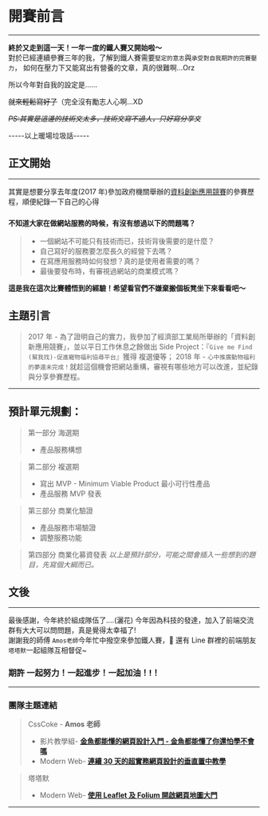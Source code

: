 # 開賽前言

---

**終於又走到這一天！一年一度的鐵人賽又開始啦～**<br  />
對於已經連續參賽三年的我，了解到鐵人賽需要`堅定的意志`與`承受對自我期許的完賽壓力`，
如何在壓力下又能寫出有營養的文章，真的很難啊...Orz

所以今年對自我的設定是......

~~就來輕鬆寫好了~~（完全沒有勵志人心啊...XD

~~_PS:其實是這邊的技術文太多，技術文寫不過人，只好寫分享文_~~

-----以上暖場垃圾話-----

## 正文開始

---

其實是想要分享去年度(2017 年)參加政府機關舉辦的[資料創新應用競賽](https://opendata-contest.tca.org.tw/purpose.aspx)的參賽歷程，順便紀錄一下自己的心得

### `不知道大家在做網站服務的時候，有沒有想過以下的問題嗎？`

> - 一個網站不可能只有技術而已，技術背後需要的是什麼？<br />
> - 自己寫好的服務要怎麼長久的經營下去嗎？<br/>
> - 在寫應用服務時如何發想？真的是使用者需要的嗎？<br/>
> - 最後要發布時，有審視過網站的商業模式嗎？<br/>

**這是我在這次比賽體悟到的經驗！希望看官們不嫌棄搬個板凳坐下來看看吧～**

## 主題引言

> 2017 年 - 為了證明自己的實力，我參加了經濟部工業局所舉辦的「資料創新應用競賽」，並以平日工作休息之餘做出 Side Project：『`Give me Find (幫我找)-促進寵物福利協尋平台`』獲得 複選優等；
> 2018 年 - `心中推廣動物福利的夢還未完成！`就趁這個機會把網站重構，審視有哪些地方可以改進，並紀錄與分享參賽歷程。

---

## 預計單元規劃：

> 第一部分 海選期
>
> - 產品服務構想

> 第二部分 複選期
>
> - 寫出 MVP - Minimum Viable Product 最小可行性產品
> - 產品服務 MVP 發表

> 第三部分 商業化驗證
>
> - 產品服務市場驗證
> - 調整服務功能

> 第四部分 商業化募資發表
> _以上是預計部分，可能之間會插入一些想到的題目，先寫個大綱而已。_

## 文後

---

最後感謝，今年終於組成隊伍了....(灑花)
今年因為科技的發達，加入了前端交流群有大大可以問問題，真是覺得太幸福了!<br/>
謝謝我的師傅 `Amos老師`今年忙中撥空來參加鐵人賽， 還有 Line 群裡的前端朋友`塔塔默`一起組隊互相督促~

### 期許 一起努力！一起進步！一起加油！!！

---

### 團隊主題連結

> CssCoke - **Amos 老師**
>
> - 影片教學組- **[金魚都能懂的網頁設計入門 - 金魚都能懂了你還怕學不會嗎](https://ithelp.ithome.com.tw/users/20112550/ironman/2072)**
> - Modern Web- **[連續 30 天的超實務網頁設計的垂直置中教學](https://ithelp.ithome.com.tw/users/20112550/ironman/2092)**

> 塔塔默
>
> - Modern Web- **[使用 Leaflet 及 Folium 開啟網頁地圖大門](https://ithelp.ithome.com.tw/users/20112552/ironman/2074)**

---
